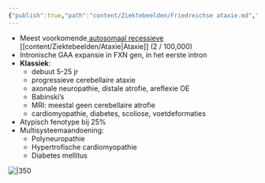```yaml
---
{"publish":true,"path":"content/Ziektebeelden/Friedreichse ataxie.md","permalink":"/content/ziektebeelden/friedreichse-ataxie/","title":"Friedreichse ataxie","tags":["Neurologie/Bewegingsstoornissen","Klinische_genetica","Ziektebeeld"]}
---
```



- Meest voorkomende<u> autosomaal recessieve </u>[[content/Ziektebeelden/Ataxie\|Ataxie]] (2 / 100,000)
- Intronische GAA expansie in FXN gen, in het eerste intron
- **Klassiek**:  
	- debuut 5-25 jr
	- progressieve cerebellaire ataxie  
	- axonale neuropathie, distale atrofie, areflexie OE  
	- Babinski’s  
	- MRI: meestal geen cerebellaire atrofie  
	- cardiomyopathie, diabetes, scoliose, voetdeformaties
- Atypisch fenotype bij 25%
- Multisysteemaandoening:
    - Polyneuropathie
    - Hypertrofische cardiomyopathie
    - Diabetes mellitus



![|350](https://i.imgur.com/6S4BF2x.png)
